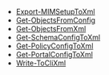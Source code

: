 * [Export-MIMSetupToXml](https://github.com/wim-beck/IS4U-FIM-Powershell/wiki/Export-MIMSetupToXml)<br />
* [Get-ObjectsFromConfig](https://github.com/wim-beck/IS4U-FIM-Powershell/wiki/Get-ObjectsFromConfig)<br />
* [Get-ObjectsFromXml](https://github.com/wim-beck/IS4U-FIM-Powershell/wiki/Get-ObjectsFromXml)<br />
* [Get-SchemaConfigToXml](https://github.com/wim-beck/IS4U-FIM-Powershell/wiki/Get-SchemaConfigToXml)<br />
* [Get-PolicyConfigToXml](https://github.com/wim-beck/IS4U-FIM-Powershell/wiki/Get-PolicyConfigToXml)<br />
* [Get-PortalConfigToXml](https://github.com/wim-beck/IS4U-FIM-Powershell/wiki/Get-PortalConfigToXml)<br />
* [Write-ToCliXml](https://github.com/wim-beck/IS4U-FIM-Powershell/wiki/Write-ToCliXml)<br />